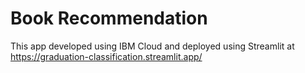 # Book Recommendation
This app developed using IBM Cloud and deployed using Streamlit at https://graduation-classification.streamlit.app/
